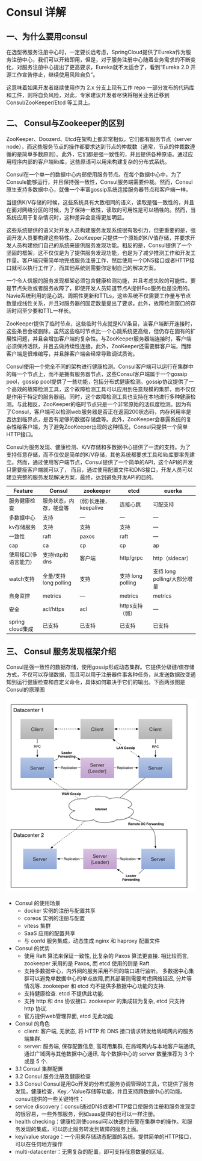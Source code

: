 # Consul 详解
## 一、为什么要用consul
 在选型微服务注册中心时，一定要长远考虑，SpringCloud提供了Eureka作为服务注册中心，我们可以开箱即用，但是，对于服务注册中心随着业务需求的不断变化，对服务注册中心提出了更高要求，Eureka就不太适合了，看到“Eureka 2.0 开源工作宣告停止，继续使用风险自负”。
 
 这意味着如果开发者继续使用作为 2.x 分支上现有工作 repo 一部分发布的代码库和工件，则将自负风险，对此，专家建议开发者尽快将相关业务迁移到 Consul/ZooKeeper/Etcd 等工具上。

## 二、 Consul与Zookeeper的区别
  ZooKeeper、Doozerd、Etcd在架构上都非常相似，它们都有服务节点（server node），而这些服务节点的操作都要求达到节点的仲裁数（通常，节点的仲裁数遵循的是简单多数原则）。此外，它们都是强一致性的，并且提供各种原语。通过应用程序内部的客户端lib库，这些原语可以用来构建复杂的分布式系统。
  
  Consul在一个单一的数据中心内部使用服务节点。在每个数据中心中，为了Consule能够运行，并且保持强一致性，Consul服务端需要仲裁。然而，Consul原生支持多数据中心，就像一个丰富gossip系统连接服务器节点和客户端一样。
  
  当提供K/V存储的时候，这些系统具有大致相同的语义，读取是强一致性的，并且在面对网络分区的时候，为了保持一致性，读取的可用性是可以牺牲的。然而，当系统应用于复杂情况时，这种差异会变得更加明显。
  
  这些系统提供的语义对开发人员构建服务发现系统很有吸引力，但更重要的是，强调开发人员要构建这些特性。ZooKeeper只提供一个原始的K/V值存储，并要求开发人员构建他们自己的系统来提供服务发现功能。相反的是，Consul提供了一个坚固的框架，这不仅仅是为了提供服务发现功能，也是为了减少推测工作和开发工作量。客户端只需简单地完成服务注册工作，然后使用一个DNS接口或者HTTP接口就可以执行工作了，而其他系统则需要你定制自己的解决方案。
  
  一个令人信服的服务发现框架必须包含健康检测功能，并且考虑失败的可能性。要是节点失败或者服务故障了，即使开发人员知道节点A提供Foo服务也是没用的。Navie系统利用的是心跳、周期性更新和TTLs，这些系统不仅需要工作量与节点数量成线性关系，并且对服务器的固定数量提出了要求。此外，故障检测窗口的存活时间至少要和TTL一样长。
  
  ZooKeeper提供了临时节点，这些临时节点就是K/V条目，当客户端断开连接时，这些条目会被删除。虽然这些临时节点比一个心跳系统更高级，但仍存在固有的扩展性问题，并且会增加客户端的复杂性。与ZooKeeper服务器端连接时，客户端必须保持活跃，并且去做持续性连接。此外，ZooKeeper还需要胖客户端，而胖客户端是很难编写，并且胖客户端会经常导致调试质询。
  
  Consul使用一个完全不同的架构进行健康检测。Consul客户端可以运行在集群中的每一个节点上，而不是拥有服务器节点，这些Consul客户端属于一个gossip pool，gossip pool提供了一些功能，包括分布式健康检测。gossip协议提供了一个高效的故障检测工具，这个故障检测工具可以应用到任意规模的集群，而不仅仅是作用于特定的服务器组。同时，这个故障检测工具也支持在本地进行多种健康检测。与此相反，ZooKeeper的临时节点只是一个非常原始的活跃度检测。因为有了Consul，客户端可以检测web服务器是否正在返回200状态码，内存利用率是否达到临界点，是否有足够的数据存储盘等。此外，ZooKeeper会暴露系统的复杂性给客户端，为了避免ZooKeeper出现的这种情况，Consul只提供一个简单HTTP接口。
  
  Consul为服务发现、健康检测、K/V存储和多数据中心提供了一流的支持。为了支持任意存储，而不仅仅是简单的K/V存储，其他系统都要求工具和lib库要率先建立。然而，通过使用客户端节点，Consul提供了一个简单的API，这个API的开发只需要瘦客户端就可以了， 而且，通过使用配置文件和DNS接口，开发人员可以建立完整的服务发现解决方案，最终，达到避免开发API的目的。
  
  | Feature              | Consul                 |  zookeeper            | etcd              | euerka                       |
  | -------------------- | -----------------------| --------------------- | ----------------- | ---------------------------- |
  | 服务健康检查         | 服务状态，内存，硬盘等 | (弱)长连接，keepalive | 连接心跳          | 可配支持                     |
  | 多数据中心           | 支持                   | —                    | —                | —                           |
  | kv存储服务           | 支持                   | 支持                  | 支持              | —                           |
  | 一致性               | raft                   | paxos                 | raft              | —                           |
  | cap                  | ca                     | cp                    | cp                | ap                           |
  | 使用接口(多语言能力) | 支持http和dns          | 客户端                | http/grpc         | http（sidecar）              |
  | watch支持            | 全量/支持long polling  | 支持                  | 支持 long polling | 支持 long polling/大部分增量 |
  | 自身监控             | metrics                | —                    | metrics           | metrics                      |
  | 安全                 | acl/https              | acl                   | https支持（弱）   | —                           |
  | spring cloud集成     | 已支持                 | 已支持                | 已支持            | 已支持                       |

## 三、 Consul 服务发现框架介绍
  Consul是强一致性的数据存储，使用gossip形成动态集群。它提供分级键/值存储方式，不仅可以存储数据，而且可以用于注册器件事各种任务，从发送数据改变通知到运行健康检查和自定义命令，具体如何取决于它们的输出。下面两张图是Consul的原理图
  
  ![consul-yuanli](./resources/images/yuanli.png)
  - Consul 的使用场景
    -  docker 实例的注册与配置共享
    -  coreos 实例的注册与配置
    -  vitess 集群
    -  SaaS 应用的配置共享
    -  与 confd 服务集成，动态生成 nginx 和 haproxy 配置文件
  - Consul 的优势
    -   使用 Raft 算法来保证一致性, 比复杂的 Paxos 算法更直接. 相比较而言, zookeeper 采用的是 Paxos, 而 etcd 使用的则是 Raft.
    -   支持多数据中心，内外网的服务采用不同的端口进行监听。 多数据中心集群可以避免单数据中心的单点故障,而其部署则需要考虑网络延迟, 分片等情况等. zookeeper 和 etcd 均不提供多数据中心功能的支持.
    -   支持健康检查. etcd 不提供此功能.
    -   支持 http 和 dns 协议接口. zookeeper 的集成较为复杂, etcd 只支持 http 协议.
    -   官方提供web管理界面, etcd 无此功能.
  - Consul 的角色
    -   client: 客户端, 无状态, 将 HTTP 和 DNS 接口请求转发给局域网内的服务端集群. 
    -   server: 服务端, 保存配置信息, 高可用集群, 在局域网内与本地客户端通讯, 通过广域网与其他数据中心通讯. 每个数据中心的 server 数量推荐为 3 个或是 5 个.
  - 3.1 Consul 集群配置
  - 3.2 Consul 服务注册及健康检查
  - 3.3 Consul 
  Consul是用Go开发的分布式服务协调管理的工具，它提供了服务发现，健康检查，Key／Value存储等功能，并且支持跨数据中心的功能。consul提供的一些关键特性：
- service discovery：consul通过DNS或者HTTP接口使服务注册和服务发现变的很容易，一些外部服务，例如saas提供的也可以一样注册。
- health checking：健康检测使consul可以快速的告警在集群中的操作。和服务发现的集成，可以防止服务转发到故障的服务上面。
- key/value storage：一个用来存储动态配置的系统。提供简单的HTTP接口，可以在任何地方操作
- multi-datacenter：无需复杂的配置，即可支持任意数量的区域。


